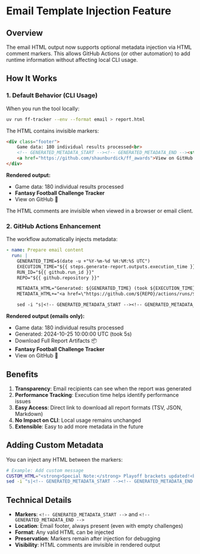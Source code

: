 # Email Template Injection Feature

## Overview
The email HTML output now supports optional metadata injection via HTML comment markers. This allows GitHub Actions (or other automation) to add runtime information without affecting local CLI usage.

## How It Works

### 1. Default Behavior (CLI Usage)
When you run the tool locally:
```bash
uv run ff-tracker --env --format email > report.html
```

The HTML contains invisible markers:
```html
<div class="footer">
    Game data: 180 individual results processed<br>
    <!-- GENERATED_METADATA_START --><!-- GENERATED_METADATA_END --><strong>Fantasy Football Challenge Tracker</strong><br>
    <a href="https://github.com/shaunburdick/ff_awards">View on GitHub 🔗</a>
</div>
```

**Rendered output:**
- Game data: 180 individual results processed
- **Fantasy Football Challenge Tracker**
- View on GitHub 🔗

The HTML comments are invisible when viewed in a browser or email client.

### 2. GitHub Actions Enhancement
The workflow automatically injects metadata:

```yaml
- name: Prepare email content
  run: |
    GENERATED_TIME=$(date -u +"%Y-%m-%d %H:%M:%S UTC")
    EXECUTION_TIME="${{ steps.generate-report.outputs.execution_time }}"
    RUN_ID="${{ github.run_id }}"
    REPO="${{ github.repository }}"

    METADATA_HTML="Generated: ${GENERATED_TIME} (took ${EXECUTION_TIME}s)<br>"
    METADATA_HTML+="<a href=\"https://github.com/${REPO}/actions/runs/${RUN_ID}\">Download Full Report Artifacts 📦</a><br>"

    sed -i "s|<!-- GENERATED_METADATA_START --><!-- GENERATED_METADATA_END -->|<!-- GENERATED_METADATA_START -->${METADATA_HTML}<!-- GENERATED_METADATA_END -->|g" ./reports/standings.html
```

**Rendered output (emails only):**
- Game data: 180 individual results processed
- Generated: 2024-10-25 10:00:00 UTC (took 5s)
- Download Full Report Artifacts 📦
- **Fantasy Football Challenge Tracker**
- View on GitHub 🔗

## Benefits

1. **Transparency**: Email recipients can see when the report was generated
2. **Performance Tracking**: Execution time helps identify performance issues
3. **Easy Access**: Direct link to download all report formats (TSV, JSON, Markdown)
4. **No Impact on CLI**: Local usage remains unchanged
5. **Extensible**: Easy to add more metadata in the future

## Adding Custom Metadata

You can inject any HTML between the markers:

```bash
# Example: Add custom message
CUSTOM_HTML="<strong>Special Note:</strong> Playoff brackets updated!<br>"
sed -i "s|<!-- GENERATED_METADATA_START --><!-- GENERATED_METADATA_END -->|<!-- GENERATED_METADATA_START -->${CUSTOM_HTML}<!-- GENERATED_METADATA_END -->|g" report.html
```

## Technical Details

- **Markers**: `<!-- GENERATED_METADATA_START -->` and `<!-- GENERATED_METADATA_END -->`
- **Location**: Email footer, always present (even with empty challenges)
- **Format**: Any valid HTML can be injected
- **Preservation**: Markers remain after injection for debugging
- **Visibility**: HTML comments are invisible in rendered output
